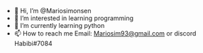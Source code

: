 - 👋 Hi, I’m @Mariosimonsen
- 👀 I’m interested in learning programming
- 🌱 I’m currently learning python
- 📫 How to reach me Email: Mariosim93@gmail.com or discord Habibi#7084
